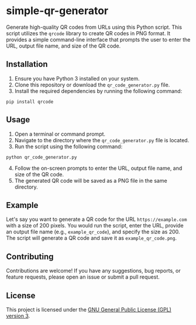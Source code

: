 # simple-qr-generator

Generate high-quality QR codes from URLs using this Python script. This script utilizes the `qrcode` library to create QR codes in PNG format. It provides a simple command-line interface that prompts the user to enter the URL, output file name, and size of the QR code.

## Installation

1. Ensure you have Python 3 installed on your system.
2. Clone this repository or download the `qr_code_generator.py` file.
3. Install the required dependencies by running the following command: 
```
pip install qrcode
```

## Usage

1. Open a terminal or command prompt.
2. Navigate to the directory where the `qr_code_generator.py` file is located.
3. Run the script using the following command:
```
python qr_code_generator.py
```
4. Follow the on-screen prompts to enter the URL, output file name, and size of the QR code.
5. The generated QR code will be saved as a PNG file in the same directory.

## Example

Let's say you want to generate a QR code for the URL `https://example.com` with a size of 200 pixels. You would run the script, enter the URL, provide an output file name (e.g., `example_qr_code`), and specify the size as 200. The script will generate a QR code and save it as `example_qr_code.png`.

## Contributing

Contributions are welcome! If you have any suggestions, bug reports, or feature requests, please open an issue or submit a pull request.

## License

This project is licensed under the [GNU General Public License (GPL) version 3](LICENSE).

